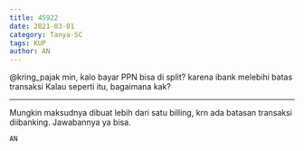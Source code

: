 ```yaml
---
title: 45922
date: 2021-03-01
category: Tanya-SC
tags: KUP
author: AN
---
```


@kring_pajak min, kalo bayar PPN bisa di split? karena ibank melebihi batas transaksi Kalau seperti itu, bagaimana kak?

---

Mungkin maksudnya dibuat lebih dari satu billing, krn ada batasan transaksi diibanking. Jawabannya ya bisa.

`AN`
